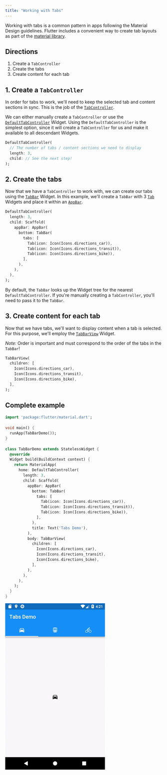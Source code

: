 ```yaml
---
title: "Working with Tabs"
---
```


Working with tabs is a common pattern in apps following the Material Design 
guidelines. Flutter includes a convenient way to create tab layouts as part of 
the [material library](https://docs.flutter.io/flutter/material/material-library.html).

## Directions

  1. Create a `TabController`
  2. Create the tabs
  3. Create content for each tab

## 1. Create a `TabController`

In order for tabs to work, we'll need to keep the selected tab and content 
sections in sync. This is the job of the [`TabController`](https://docs.flutter.io/flutter/material/TabController-class.html).

We can either manually create a `TabController` or use the 
[`DefaultTabController`](https://docs.flutter.io/flutter/material/DefaultTabController-class.html)
Widget. Using the `DefaultTabController` is the simplest option, since it will 
create a `TabController` for us and make it available to all descendant Widgets.

<!-- skip -->
```dart
DefaultTabController(
  // The number of tabs / content sections we need to display
  length: 3,
  child: // See the next step! 
);
```

## 2. Create the tabs

Now that we have a `TabController` to work with, we can create our tabs using
the [`TabBar`](https://docs.flutter.io/flutter/material/TabController-class.html)
Widget. In this example, we'll create a `TabBar` with 3 [`Tab`](https://docs.flutter.io/flutter/material/Tab-class.html) 
Widgets and place it within an [`AppBar`](https://docs.flutter.io/flutter/material/AppBar-class.html).

<!-- skip -->
```dart
DefaultTabController(
  length: 3,
  child: Scaffold(
    appBar: AppBar(
      bottom: TabBar(
        tabs: [
          Tab(icon: Icon(Icons.directions_car)),
          Tab(icon: Icon(Icons.directions_transit)),
          Tab(icon: Icon(Icons.directions_bike)),
        ],
      ),
    ),
  ),
);
```

By default, the `TabBar` looks up the Widget tree for the nearest 
`DefaultTabController`. If you're manually creating a `TabController`, you'll
need to pass it to the `TabBar`.

## 3. Create content for each tab

Now that we have tabs, we'll want to display content when a tab is selected.
For this purpose, we'll employ the [`TabBarView`](https://docs.flutter.io/flutter/material/TabBarView-class.html)
Widget.

*Note:* Order is important and must correspond to the order of the tabs in the 
`TabBar`!

<!-- skip -->
```dart
TabBarView(
  children: [
    Icon(Icons.directions_car),
    Icon(Icons.directions_transit),
    Icon(Icons.directions_bike),
  ],
);
```

## Complete example

```dart
import 'package:flutter/material.dart';

void main() {
  runApp(TabBarDemo());
}

class TabBarDemo extends StatelessWidget {
  @override
  Widget build(BuildContext context) {
    return MaterialApp(
      home: DefaultTabController(
        length: 3,
        child: Scaffold(
          appBar: AppBar(
            bottom: TabBar(
              tabs: [
                Tab(icon: Icon(Icons.directions_car)),
                Tab(icon: Icon(Icons.directions_transit)),
                Tab(icon: Icon(Icons.directions_bike)),
              ],
            ),
            title: Text('Tabs Demo'),
          ),
          body: TabBarView(
            children: [
              Icon(Icons.directions_car),
              Icon(Icons.directions_transit),
              Icon(Icons.directions_bike),
            ],
          ),
        ),
      ),
    );
  }
}
```

![Tabs Demo](/images/cookbook/tabs.gif)
